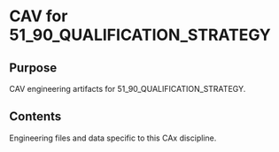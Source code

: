 # CAV for 51_90_QUALIFICATION_STRATEGY

## Purpose
CAV engineering artifacts for 51_90_QUALIFICATION_STRATEGY.

## Contents
Engineering files and data specific to this CAx discipline.
